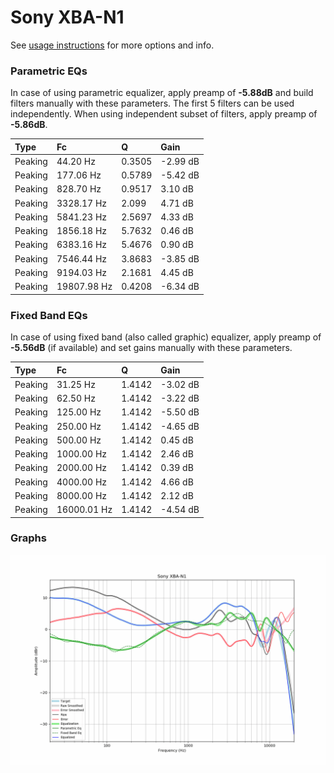 # Sony XBA-N1
See [usage instructions](https://github.com/jaakkopasanen/AutoEq#usage) for more options and info.

### Parametric EQs
In case of using parametric equalizer, apply preamp of **-5.88dB** and build filters manually
with these parameters. The first 5 filters can be used independently.
When using independent subset of filters, apply preamp of **-5.86dB**.

| Type    | Fc          |      Q | Gain     |
|:--------|:------------|:-------|:---------|
| Peaking | 44.20 Hz    | 0.3505 | -2.99 dB |
| Peaking | 177.06 Hz   | 0.5789 | -5.42 dB |
| Peaking | 828.70 Hz   | 0.9517 | 3.10 dB  |
| Peaking | 3328.17 Hz  | 2.099  | 4.71 dB  |
| Peaking | 5841.23 Hz  | 2.5697 | 4.33 dB  |
| Peaking | 1856.18 Hz  | 5.7632 | 0.46 dB  |
| Peaking | 6383.16 Hz  | 5.4676 | 0.90 dB  |
| Peaking | 7546.44 Hz  | 3.8683 | -3.85 dB |
| Peaking | 9194.03 Hz  | 2.1681 | 4.45 dB  |
| Peaking | 19807.98 Hz | 0.4208 | -6.34 dB |

### Fixed Band EQs
In case of using fixed band (also called graphic) equalizer, apply preamp of **-5.56dB**
(if available) and set gains manually with these parameters.

| Type    | Fc          |      Q | Gain     |
|:--------|:------------|:-------|:---------|
| Peaking | 31.25 Hz    | 1.4142 | -3.02 dB |
| Peaking | 62.50 Hz    | 1.4142 | -3.22 dB |
| Peaking | 125.00 Hz   | 1.4142 | -5.50 dB |
| Peaking | 250.00 Hz   | 1.4142 | -4.65 dB |
| Peaking | 500.00 Hz   | 1.4142 | 0.45 dB  |
| Peaking | 1000.00 Hz  | 1.4142 | 2.46 dB  |
| Peaking | 2000.00 Hz  | 1.4142 | 0.39 dB  |
| Peaking | 4000.00 Hz  | 1.4142 | 4.66 dB  |
| Peaking | 8000.00 Hz  | 1.4142 | 2.12 dB  |
| Peaking | 16000.01 Hz | 1.4142 | -4.54 dB |

### Graphs
![](./Sony%20XBA-N1.png)